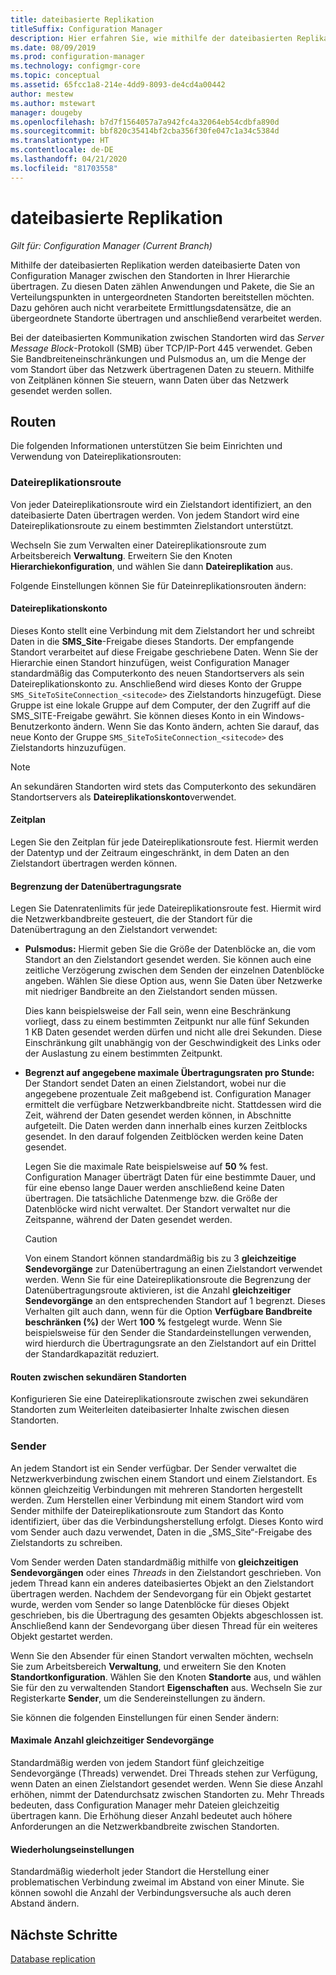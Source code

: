 ```yaml
---
title: dateibasierte Replikation
titleSuffix: Configuration Manager
description: Hier erfahren Sie, wie mithilfe der dateibasierten Replikation dateibasierte Daten von Configuration Manager zwischen den Standorten in Ihrer Hierarchie übertragen werden.
ms.date: 08/09/2019
ms.prod: configuration-manager
ms.technology: configmgr-core
ms.topic: conceptual
ms.assetid: 65fcc1a8-214e-4dd9-8093-de4cd4a00442
author: mestew
ms.author: mstewart
manager: dougeby
ms.openlocfilehash: b7d7f1564057a7a942fc4a32064eb54cdbfa890d
ms.sourcegitcommit: bbf820c35414bf2cba356f30fe047c1a34c5384d
ms.translationtype: HT
ms.contentlocale: de-DE
ms.lasthandoff: 04/21/2020
ms.locfileid: "81703558"
---
```

# <a name="file-based-replication"></a>dateibasierte Replikation

*Gilt für: Configuration Manager (Current Branch)*

Mithilfe der dateibasierten Replikation werden dateibasierte Daten von Configuration Manager zwischen den Standorten in Ihrer Hierarchie übertragen. Zu diesen Daten zählen Anwendungen und Pakete, die Sie an Verteilungspunkten in untergeordneten Standorten bereitstellen möchten. Dazu gehören auch nicht verarbeitete Ermittlungsdatensätze, die an übergeordnete Standorte übertragen und anschließend verarbeitet werden.  

Bei der dateibasierten Kommunikation zwischen Standorten wird das *Server Message Block*-Protokoll (SMB) über TCP/IP-Port 445 verwendet. Geben Sie Bandbreiteneinschränkungen und Pulsmodus an, um die Menge der vom Standort über das Netzwerk übertragenen Daten zu steuern. Mithilfe von Zeitplänen können Sie steuern, wann Daten über das Netzwerk gesendet werden sollen.  

## <a name="routes"></a><a name="bkmk_routes"></a> Routen

Die folgenden Informationen unterstützen Sie beim Einrichten und Verwendung von Dateireplikationsrouten:  

### <a name="file-replication-route"></a>Dateireplikationsroute

Von jeder Dateireplikationsroute wird ein Zielstandort identifiziert, an den dateibasierte Daten übertragen werden. Von jedem Standort wird eine Dateireplikationsroute zu einem bestimmten Zielstandort unterstützt.  

Wechseln Sie zum Verwalten einer Dateireplikationsroute zum Arbeitsbereich **Verwaltung**. Erweitern Sie den Knoten **Hierarchiekonfiguration**, und wählen Sie dann **Dateireplikation** aus.  

Folgende Einstellungen können Sie für Dateinreplikationsrouten ändern:  

#### <a name="file-replication-account"></a>Dateireplikationskonto

Dieses Konto stellt eine Verbindung mit dem Zielstandort her und schreibt Daten in die **SMS_Site**-Freigabe dieses Standorts. Der empfangende Standort verarbeitet auf diese Freigabe geschriebene Daten. Wenn Sie der Hierarchie einen Standort hinzufügen, weist Configuration Manager standardmäßig das Computerkonto des neuen Standortservers als sein Dateireplikationskonto zu. Anschließend wird dieses Konto der Gruppe `SMS_SiteToSiteConnection_<sitecode>` des Zielstandorts hinzugefügt. Diese Gruppe ist eine lokale Gruppe auf dem Computer, der den Zugriff auf die SMS_SITE-Freigabe gewährt. Sie können dieses Konto in ein Windows-Benutzerkonto ändern. Wenn Sie das Konto ändern, achten Sie darauf, das neue Konto der Gruppe `SMS_SiteToSiteConnection_<sitecode>` des Zielstandorts hinzuzufügen.  

> [!NOTE]  
> An sekundären Standorten wird stets das Computerkonto des sekundären Standortservers als **Dateireplikationskonto**verwendet.  

#### <a name="schedule"></a>Zeitplan

Legen Sie den Zeitplan für jede Dateireplikationsroute fest. Hiermit werden der Datentyp und der Zeitraum eingeschränkt, in dem Daten an den Zielstandort übertragen werden können.  

#### <a name="rate-limits"></a>Begrenzung der Datenübertragungsrate

Legen Sie Datenratenlimits für jede Dateireplikationsroute fest. Hiermit wird die Netzwerkbandbreite gesteuert, die der Standort für die Datenübertragung an den Zielstandort verwendet:  

- **Pulsmodus:** Hiermit geben Sie die Größe der Datenblöcke an, die vom Standort an den Zielstandort gesendet werden. Sie können auch eine zeitliche Verzögerung zwischen dem Senden der einzelnen Datenblöcke angeben. Wählen Sie diese Option aus, wenn Sie Daten über Netzwerke mit niedriger Bandbreite an den Zielstandort senden müssen.

    Dies kann beispielsweise der Fall sein, wenn eine Beschränkung vorliegt, dass zu einem bestimmten Zeitpunkt nur alle fünf Sekunden 1 KB Daten gesendet werden dürfen und nicht alle drei Sekunden. Diese Einschränkung gilt unabhängig von der Geschwindigkeit des Links oder der Auslastung zu einem bestimmten Zeitpunkt.

- **Begrenzt auf angegebene maximale Übertragungsraten pro Stunde:** Der Standort sendet Daten an einen Zielstandort, wobei nur die angegebene prozentuale Zeit maßgebend ist. Configuration Manager ermittelt die verfügbare Netzwerkbandbreite nicht. Stattdessen wird die Zeit, während der Daten gesendet werden können, in Abschnitte aufgeteilt. Die Daten werden dann innerhalb eines kurzen Zeitblocks gesendet. In den darauf folgenden Zeitblöcken werden keine Daten gesendet.

    Legen Sie die maximale Rate beispielsweise auf **50 %** fest. Configuration Manager überträgt Daten für eine bestimmte Dauer, und für eine ebenso lange Dauer werden anschließend keine Daten übertragen. Die tatsächliche Datenmenge bzw. die Größe der Datenblöcke wird nicht verwaltet. Der Standort verwaltet nur die Zeitspanne, während der Daten gesendet werden.  

    > [!CAUTION]  
    > Von einem Standort können standardmäßig bis zu 3 **gleichzeitige Sendevorgänge** zur Datenübertragung an einen Zielstandort verwendet werden. Wenn Sie für eine Dateireplikationsroute die Begrenzung der Datenübertragungsroute aktivieren, ist die Anzahl **gleichzeitiger Sendevorgänge** an den entsprechenden Standort auf 1 begrenzt. Dieses Verhalten gilt auch dann, wenn für die Option **Verfügbare Bandbreite beschränken (%)** der Wert **100 %** festgelegt wurde. Wenn Sie beispielsweise für den Sender die Standardeinstellungen verwenden, wird hierdurch die Übertragungsrate an den Zielstandort auf ein Drittel der Standardkapazität reduziert.  

#### <a name="routes-between-secondary-sites"></a>Routen zwischen sekundären Standorten

Konfigurieren Sie eine Dateireplikationsroute zwischen zwei sekundären Standorten zum Weiterleiten dateibasierter Inhalte zwischen diesen Standorten.  


### <a name="sender"></a>Sender

An jedem Standort ist ein Sender verfügbar. Der Sender verwaltet die Netzwerkverbindung zwischen einem Standort und einem Zielstandort. Es können gleichzeitig Verbindungen mit mehreren Standorten hergestellt werden. Zum Herstellen einer Verbindung mit einem Standort wird vom Sender mithilfe der Dateireplikationsroute zum Standort das Konto identifiziert, über das die Verbindungsherstellung erfolgt. Dieses Konto wird vom Sender auch dazu verwendet, Daten in die „SMS_Site“-Freigabe des Zielstandorts zu schreiben.  

Vom Sender werden Daten standardmäßig mithilfe von **gleichzeitigen Sendevorgängen** oder eines *Threads* in den Zielstandort geschrieben. Von jedem Thread kann ein anderes dateibasiertes Objekt an den Zielstandort übertragen werden. Nachdem der Sendevorgang für ein Objekt gestartet wurde, werden vom Sender so lange Datenblöcke für dieses Objekt geschrieben, bis die Übertragung des gesamten Objekts abgeschlossen ist. Anschließend kann der Sendevorgang über diesen Thread für ein weiteres Objekt gestartet werden.  

Wenn Sie den Absender für einen Standort verwalten möchten, wechseln Sie zum Arbeitsbereich **Verwaltung**, und erweitern Sie den Knoten **Standortkonfiguration**. Wählen Sie den Knoten **Standorte** aus, und wählen Sie für den zu verwaltenden Standort **Eigenschaften** aus. Wechseln Sie zur Registerkarte **Sender**, um die Sendereinstellungen zu ändern.  

Sie können die folgenden Einstellungen für einen Sender ändern:  

#### <a name="maximum-concurrent-sendings"></a>Maximale Anzahl gleichzeitiger Sendevorgänge

Standardmäßig werden von jedem Standort fünf gleichzeitige Sendevorgänge (Threads) verwendet. Drei Threads stehen zur Verfügung, wenn Daten an einen Zielstandort gesendet werden. Wenn Sie diese Anzahl erhöhen, nimmt der Datendurchsatz zwischen Standorten zu. Mehr Threads bedeuten, dass Configuration Manager mehr Dateien gleichzeitig übertragen kann. Die Erhöhung dieser Anzahl bedeutet auch höhere Anforderungen an die Netzwerkbandbreite zwischen Standorten.  

#### <a name="retry-settings"></a>Wiederholungseinstellungen

Standardmäßig wiederholt jeder Standort die Herstellung einer problematischen Verbindung zweimal im Abstand von einer Minute. Sie können sowohl die Anzahl der Verbindungsversuche als auch deren Abstand ändern.  


## <a name="next-steps"></a>Nächste Schritte

[Database replication](database-replication.md)
